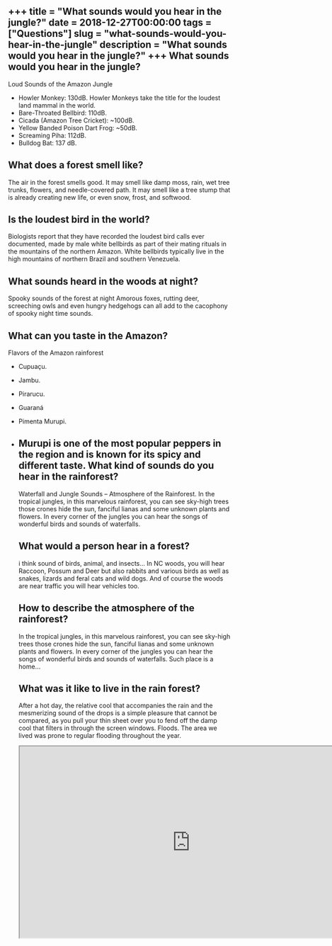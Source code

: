 +++
title = "What sounds would you hear in the jungle?"
date = 2018-12-27T00:00:00
tags = ["Questions"]
slug = "what-sounds-would-you-hear-in-the-jungle"
description = "What sounds would you hear in the jungle?"
+++
What sounds would you hear in the jungle?
-----------------------------------------

Loud Sounds of the Amazon Jungle

- Howler Monkey: 130dB. Howler Monkeys take the title for the loudest land mammal in the world.
- Bare-Throated Bellbird: 110dB.
- Cicada (Amazon Tree Cricket): ~100dB.
- Yellow Banded Poison Dart Frog: ~50dB.
- Screaming Piha: 112dB.
- Bulldog Bat: 137 dB.

What does a forest smell like?
------------------------------

The air in the forest smells good. It may smell like damp moss, rain, wet tree trunks, flowers, and needle-covered path. It may smell like a tree stump that is already creating new life, or even snow, frost, and softwood.

Is the loudest bird in the world?
---------------------------------

Biologists report that they have recorded the loudest bird calls ever documented, made by male white bellbirds as part of their mating rituals in the mountains of the northern Amazon. White bellbirds typically live in the high mountains of northern Brazil and southern Venezuela.

What sounds heard in the woods at night?
----------------------------------------

Spooky sounds of the forest at night Amorous foxes, rutting deer, screeching owls and even hungry hedgehogs can all add to the cacophony of spooky night time sounds.

What can you taste in the Amazon?
---------------------------------

Flavors of the Amazon rainforest

- Cupuaçu.
- Jambu.
- Pirarucu.
- Guaraná
- Pimenta Murupi.
- Murupi is one of the most popular peppers in the region and is known for its spicy and different taste. What kind of sounds do you hear in the rainforest?
    --------------------------------------------------
    
    Waterfall and Jungle Sounds – Atmosphere of the Rainforest. In the tropical jungles, in this marvelous rainforest, you can see sky-high trees those crones hide the sun, fanciful lianas and some unknown plants and flowers. In every corner of the jungles you can hear the songs of wonderful birds and sounds of waterfalls.
    
    What would a person hear in a forest?
    -------------------------------------
    
    i think sound of birds, animal, and insects… In NC woods, you will hear Raccoon, Possum and Deer but also rabbits and various birds as well as snakes, lizards and feral cats and wild dogs. And of course the woods are near traffic you will hear vehicles too.
    
    How to describe the atmosphere of the rainforest?
    -------------------------------------------------
    
    In the tropical jungles, in this marvelous rainforest, you can see sky-high trees those crones hide the sun, fanciful lianas and some unknown plants and flowers. In every corner of the jungles you can hear the songs of wonderful birds and sounds of waterfalls. Such place is a home…
    
    What was it like to live in the rain forest?
    --------------------------------------------
    
    After a hot day, the relative cool that accompanies the rain and the mesmerizing sound of the drops is a simple pleasure that cannot be compared, as you pull your thin sheet over you to fend off the damp cool that filters in through the screen windows. Floods. The area we lived was prone to regular flooding throughout the year.
    
    <iframe allow="accelerometer; autoplay; clipboard-write; encrypted-media; gyroscope; picture-in-picture" allowfullscreen="" class="__youtube_prefs__  epyt-is-override  no-lazyload" data-no-lazy="1" data-origheight="433" data-origwidth="770" data-skipgform_ajax_framebjll="" height="433" id="_ytid_63588" loading="lazy" src="https://www.youtube.com/embed/xPK2Ch90xWo?enablejsapi=1&autoplay=0&cc_load_policy=0&cc_lang_pref=&iv_load_policy=1&loop=0&modestbranding=0&rel=1&fs=1&playsinline=0&autohide=2&theme=dark&color=red&controls=1&" title="YouTube player" width="770"></iframe>